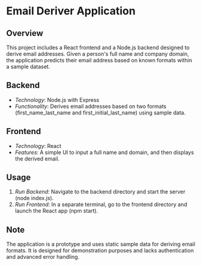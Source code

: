 # Email Deriver Application

## Overview

This project includes a React frontend and a Node.js backend designed to derive email addresses. Given a person's full name and company domain, the application predicts their email address based on known formats within a sample dataset.

## Backend

- *Technology*: Node.js with Express
- *Functionality*: Derives email addresses based on two formats (first_name_last_name and first_initial_last_name) using sample data.

## Frontend

- *Technology*: React
- *Features*: A simple UI to input a full name and domain, and then displays the derived email.

## Usage

1. *Run Backend*: Navigate to the backend directory and start the server (node index.js).
2. *Run Frontend*: In a separate terminal, go to the frontend directory and launch the React app (npm start).

## Note

The application is a prototype and uses static sample data for deriving email formats. It is designed for demonstration purposes and lacks authentication and advanced error handling.
